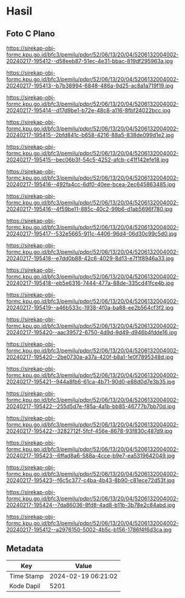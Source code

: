 # Hasil

## Foto C Plano

https://sirekap-obj-formc.kpu.go.id/bfc3/pemilu/pdpr/52/06/13/20/04/5206132004002-20240217-195412--d58eeb87-51ec-4e31-bbac-819df295963a.jpg

https://sirekap-obj-formc.kpu.go.id/bfc3/pemilu/pdpr/52/06/13/20/04/5206132004002-20240217-195413--b7b38994-6848-486a-9d25-ac8a1a719f19.jpg

https://sirekap-obj-formc.kpu.go.id/bfc3/pemilu/pdpr/52/06/13/20/04/5206132004002-20240217-195414--d17d9be1-b72e-48c8-a116-8fbf24022bcc.jpg

https://sirekap-obj-formc.kpu.go.id/bfc3/pemilu/pdpr/52/06/13/20/04/5206132004002-20240217-195415--2bfd841c-b658-4216-88a5-838de099d1e2.jpg

https://sirekap-obj-formc.kpu.go.id/bfc3/pemilu/pdpr/52/06/13/20/04/5206132004002-20240217-195415--bec06b3f-54c5-4252-afcb-c41f142efe18.jpg

https://sirekap-obj-formc.kpu.go.id/bfc3/pemilu/pdpr/52/06/13/20/04/5206132004002-20240217-195416--492fa4cc-6df0-40ee-bcea-2ec645863485.jpg

https://sirekap-obj-formc.kpu.go.id/bfc3/pemilu/pdpr/52/06/13/20/04/5206132004002-20240217-195416--4f59be11-885c-40c2-99b6-d1ab5696f780.jpg

https://sirekap-obj-formc.kpu.go.id/bfc3/pemilu/pdpr/52/06/13/20/04/5206132004002-20240217-195417--532e5665-911c-4406-96d4-06d30c99c5d0.jpg

https://sirekap-obj-formc.kpu.go.id/bfc3/pemilu/pdpr/52/06/13/20/04/5206132004002-20240217-195418--e7dd0b88-42c6-4029-8d13-e7f1f8946a33.jpg

https://sirekap-obj-formc.kpu.go.id/bfc3/pemilu/pdpr/52/06/13/20/04/5206132004002-20240217-195418--eb5e6316-7444-477a-88de-335cd41fce4b.jpg

https://sirekap-obj-formc.kpu.go.id/bfc3/pemilu/pdpr/52/06/13/20/04/5206132004002-20240217-195419--a46b533c-1938-4f0a-ba88-ee2b564cf3f2.jpg

https://sirekap-obj-formc.kpu.go.id/bfc3/pemilu/pdpr/52/06/13/20/04/5206132004002-20240217-195420--aac39572-6750-4d9d-9d49-d946b4fdde16.jpg

https://sirekap-obj-formc.kpu.go.id/bfc3/pemilu/pdpr/52/06/13/20/04/5206132004002-20240217-195420--2be0730a-a37a-420f-b8a1-1e0f7895348d.jpg

https://sirekap-obj-formc.kpu.go.id/bfc3/pemilu/pdpr/52/06/13/20/04/5206132004002-20240217-195421--944a8fb6-61ca-4b71-90d0-e88d0d7e3b35.jpg

https://sirekap-obj-formc.kpu.go.id/bfc3/pemilu/pdpr/52/06/13/20/04/5206132004002-20240217-195422--255d5d7e-f85a-4a1b-bb85-46777b7bb70d.jpg

https://sirekap-obj-formc.kpu.go.id/bfc3/pemilu/pdpr/52/06/13/20/04/5206132004002-20240217-195422--3282712f-5fcf-456e-8678-93f830c487d9.jpg

https://sirekap-obj-formc.kpu.go.id/bfc3/pemilu/pdpr/52/06/13/20/04/5206132004002-20240217-195423--6ffad8a6-588a-4cce-b9e7-ea5319642049.jpg

https://sirekap-obj-formc.kpu.go.id/bfc3/pemilu/pdpr/52/06/13/20/04/5206132004002-20240217-195423--f6c5c377-c4ba-4b43-8b90-c81ece72d53f.jpg

https://sirekap-obj-formc.kpu.go.id/bfc3/pemilu/pdpr/52/06/13/20/04/5206132004002-20240217-195424--7da86036-8fd8-4ad8-b11b-3b78e2c84abd.jpg

https://sirekap-obj-formc.kpu.go.id/bfc3/pemilu/pdpr/52/06/13/20/04/5206132004002-20240217-195412--a2976150-5002-4b5c-b156-1786f4f6d3ca.jpg


## Metadata

| Key        | Value               |
| ---------- | ------------------- |
| Time Stamp | 2024-02-19 06:21:02 |
| Kode Dapil | 5201                |




